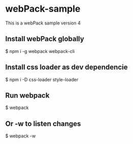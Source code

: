 # webPack-sample
This is a webPack sample version 4

## Install webPack globally

$ npm i -g webpack webpack-cli

## Install css loader as dev dependencie

$ npm i -D css-loader style-loader

## Run webpack 

$ webpack

## Or -w to listen changes

$ webpack -w
         

